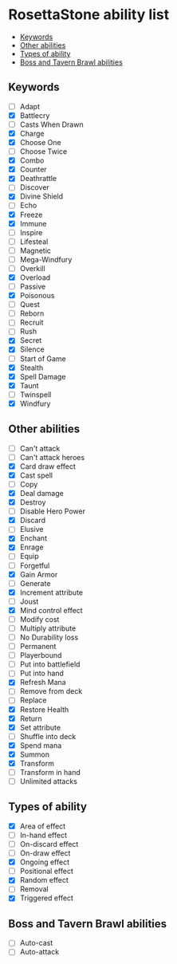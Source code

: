 # RosettaStone ability list

- [Keywords](#keywords)
- [Other abilities](#other-abilities)
- [Types of ability](#types-of-ability)
- [Boss and Tavern Brawl abilities](#boss-and-tavern-brawl-abilities)

## Keywords

* [ ] Adapt
* [x] Battlecry
* [ ] Casts When Drawn
* [x] Charge
* [x] Choose One
* [ ] Choose Twice
* [x] Combo
* [x] Counter
* [x] Deathrattle
* [ ] Discover
* [x] Divine Shield
* [ ] Echo
* [x] Freeze
* [x] Immune
* [ ] Inspire
* [ ] Lifesteal
* [ ] Magnetic
* [ ] Mega-Windfury
* [ ] Overkill
* [x] Overload
* [ ] Passive
* [x] Poisonous
* [ ] Quest
* [ ] Reborn
* [ ] Recruit
* [ ] Rush
* [x] Secret
* [x] Silence
* [ ] Start of Game
* [x] Stealth
* [x] Spell Damage
* [x] Taunt
* [ ] Twinspell
* [x] Windfury

## Other abilities

* [ ] Can't attack
* [ ] Can't attack heroes
* [x] Card draw effect
* [x] Cast spell
* [ ] Copy
* [x] Deal damage
* [x] Destroy
* [ ] Disable Hero Power
* [x] Discard
* [ ] Elusive
* [x] Enchant
* [x] Enrage
* [ ] Equip
* [ ] Forgetful
* [x] Gain Armor
* [ ] Generate
* [x] Increment attribute
* [ ] Joust
* [x] Mind control effect
* [ ] Modify cost
* [ ] Multiply attribute
* [ ] No Durability loss
* [ ] Permanent
* [ ] Playerbound
* [ ] Put into battlefield
* [ ] Put into hand
* [x] Refresh Mana
* [ ] Remove from deck
* [ ] Replace
* [x] Restore Health
* [x] Return
* [x] Set attribute
* [ ] Shuffle into deck
* [x] Spend mana
* [x] Summon
* [x] Transform
* [ ] Transform in hand
* [ ] Unlimited attacks

## Types of ability

* [x] Area of effect
* [ ] In-hand effect
* [ ] On-discard effect
* [ ] On-draw effect
* [x] Ongoing effect
* [ ] Positional effect
* [x] Random effect
* [ ] Removal
* [x] Triggered effect

## Boss and Tavern Brawl abilities

* [ ] Auto-cast
* [ ] Auto-attack